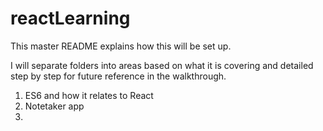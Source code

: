 # reactLearning

This master README explains how this will be set up.

I will separate folders into areas based on what it is covering and detailed step by step for future reference in the walkthrough.

1. ES6 and how it relates to React
2. Notetaker app
3. 
